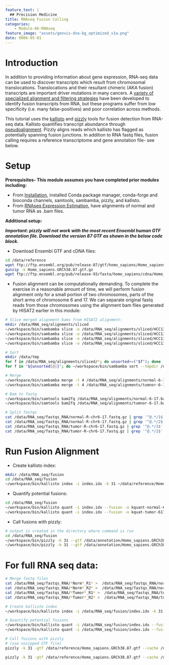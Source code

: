 ```yaml
---
feature_text: |
  ## Precision Medicine
title: RNAseq Fusion Calling
categories:
    - Module-06-RNAseq
feature_image: "assets/genvis-dna-bg_optimized_v1a.png"
date: 0006-05-01
---
```


# Introduction

In addition to providing information about gene expression, RNA-seq data can be used to discover transcripts which result from chromosomal translocations. Translocations and their resultant chimeric (AKA fusion) transcripts are important driver mutations in many cancers. A [variety of specialized alignment and filtering strategies](https://www.ncbi.nlm.nih.gov/pubmed/27485475) have been developed to identify fusion transcripts from RNA, but these programs suffer from low specificity (i.e. many false-positives) and poor correlation across methods.

This tutorial uses the [kallisto](https://pachterlab.github.io/kallisto/about) and [pizzly](https://github.com/pmelsted/pizzly) tools for fusion detection from RNA-seq data. Kallisto quantifies transcript abundance through [pseudoalignment](http://tinyheero.github.io/2015/09/02/pseudoalignments-kallisto.html). Pizzly aligns reads which kallisto has flagged as potentially spanning fusion junctions. In addition to RNA fastq files, fusion calling requires a reference transcriptome and gene annotation file- see below.

# Setup


**Prerequisites- This module assumes you have completed prior modules
including:**
- From [Installation](http://pmbio.org/module-01-setup/0001/04/01/Software_Installation/), installed Conda package manager, conda-forge and bioconda channels, samtools, sambamba, pizzly, and kallisto.
- From [RNAseq Expression Estimation](http://pmbio.org/module-06-rnaseq/0006/02/01/RNAseq_Expression/), have alignments of normal and tumor RNA as .bam files. 

**Additional setup:**

**_Important: pizzly will not work with the most recent Ensembl human GTF annotation file. Download the version 87 GTF as shown in the below code block._**

- Download Ensembl GTF and cDNA files:

```bash
cd /data/reference
wget ftp://ftp.ensembl.org/pub/release-87/gtf/homo_sapiens/Homo_sapiens.GRCh38.87.gtf.gz
gunzip -k Homo_sapiens.GRCh38.87.gtf.gz
wget ftp://ftp.ensembl.org/pub/release-93/fasta/homo_sapiens/cdna/Homo_sapiens.GRCh38.cdna.all.fa.gz
```

- Fusion alignment can be computationally demanding. To complete the exercise in a reasonable amount of time, we will perform fusion alignment only for a small portion of two chromosomes, parts of the short arms of chromosome 6 and 17. We can separate original fastq reads from those chromosomes using the alignment bam files generated by HISAT2 earlier in this module:

```bash
# Slice merged alignment bams from HISAT2 alignment: 
mkdir /data/RNA_seq/alignments/sliced
~/workspace/bin/sambamba slice -o /data/RNA_seq/alignments/sliced/HCC1395BL-6p.bam /data/RNA_seq/alignments/HCC1395BL.bam chr6:1-57200000
~/workspace/bin/sambamba slice -o /data/RNA_seq/alignments/sliced/HCC1395BL-17p.bam /data/RNA_seq/alignments/HCC1395BL.bam chr17:1-22700000
~/workspace/bin/sambamba slice -o /data/RNA_seq/alignments/sliced/HCC1395-6p.bam /data/RNA_seq/alignments/HCC1395.bam chr6:1-57200000
~/workspace/bin/sambamba slice -o /data/RNA_seq/alignments/sliced/HCC1395-17p.bam /data/RNA_seq/alignments/HCC1395.bam chr17:1-22700000

# Sort
mkdir /data/tmp
for f in /data/RNA_seq/alignments/sliced/*; do unsorted+=("$f"); done
for f in "${unsorted[@]}"; do ~/workspace/bin/sambamba sort --tmpdir /data/tmp -t 4 $f; done

# Merge
~/workspace/bin/sambamba merge -t 4 /data/RNA_seq/alignments/normal-6-17.bam /data/RNA_seq/alignments/sliced/HCC1395BL-6p.sorted.bam /data/RNA_seq/alignments/sliced/HCC1395BL-17p.sorted.bam
~/workspace/bin/sambamba merge -t 4 /data/RNA_seq/alignments/tumnor-6-17.bam /data/RNA_seq/alignments/sliced/HCC1395-6p.sorted.bam /data/RNA_seq/alignments/sliced/HCC1395-17p.sorted.bam

# Bam to fastq
~/workspace/bin/samtools bam2fq /data/RNA_seq/alignments/normal-6-17.bam > /data/RNA_seq/fastqs_RNA/normal-R-chr6-17.fastq.gz
~/workspace/bin/samtools bam2fq /data/RNA_seq/alignments/tumnor-6-17.bam > /data/RNA_seq/fastqs_RNA/tumor-R-chr6-17.fastq.gz

# Split fastqs
cat /data/RNA_seq/fastqs_RNA/normal-R-chr6-17.fastq.gz | grep '^@.*/1$' -A 3 --no-group-separator > /data/RNA_seq/fastqs_RNA/normal-R1-chr6-17.fastq.gz
cat /data/RNA_seq/fastqs_RNA/normal-R-chr6-17.fastq.gz | grep '^@.*/2$' -A 3 --no-group-separator > /data/RNA_seq/fastqs_RNA/normal-R2-chr6-17.fastq.gz
cat /data/RNA_seq/fastqs_RNA/tumor-R-chr6-17.fastq.gz | grep '^@.*/1$' -A 3 --no-group-separator > /data/RNA_seq/fastqs_RNA/tumor-R1-chr6-17.fastq.gz
cat /data/RNA_seq/fastqs_RNA/tumor-R-chr6-17.fastq.gz | grep '^@.*/2$' -A 3 --no-group-separator > /data/RNA_seq/fastqs_RNA/tumor-R2-chr6-17.fastq.gz
```

# Run Fusion Alignment 
- Create kallisto index:

```bash
mkdir /data/RNA_seq/fusion
cd /data/RNA_seq/fusion
~/workspace/bin/kallisto index -i index.idx -k 31 ~/data/reference/Homo_sapiens.GRCh38.cdna.all.fa.gz
```

- Quantify potential fusions:

```bash
cd /data/RNA_seq/fusion
~/workspace/bin/kallisto quant -i index.idx --fusion -o kquant-normal-617 /data/RNA_seq/fastqs_RNA/normal-R1-chr6-17.fastq.gz /data/RNA_seq/fastqs_RNA/normal-R2-chr6-17.fastq.gz
~/workspace/bin/kallisto quant -i index.idx --fusion -o kquat-tumor-617 /data/RNA_seq/fastqs_RNA/tumor-R1-chr6-17.fastq.gz /data/RNA_seq/fastqs_RNA/tumor-R2-chr6-17.fastq.gz
```

- Call fusions with pizzly:

```bash
# output is created in the directory where command is run
cd /data/RNA_seq/fusion
~/workspace/bin/pizzly -k 31 --gtf /data/annotation/Homo_sapiens.GRCh38.87.gtf.gz --cache index-normal-617.cache.txt --align-score 2 --insert-size 400 --fasta /data/annotation/Homo_sapiens.GRCh38.cdna.all.fa.gz --output normal617 kquant-normal-617/fusion.txt
~/workspace/bin/pizzly -k 31 --gtf /data/annotation/Homo_sapiens.GRCh38.87.gtf.gz --cache index.cache.txt --align-score 2 --insert-size 400 --fasta /data/annotation/Homo_sapiens.GRCh38.cdna.all.fa.gz --output tumor617 kquant-tumor/fusion.txt
```

# For full RNA seq data:

```bash
# Merge fastq files
cat /data/RNA_seq/fastqs_RNA/*Norm*_R1* >  /data/RNA_seq/fastqs_RNA/normal-RNA-R1.fastq.gz
cat /data/RNA_seq/fastqs_RNA/*Norm*_R2* >  /data/RNA_seq/fastqs_RNA/normal-RNA-R2.fastq.gz
cat /data/RNA_seq/fastqs_RNA/*Tumor*_R1* >  /data/RNA_seq/fastqs_RNA/tumor-RNA-R1.fastq.gz
cat /data/RNA_seq/fastqs_RNA/*Tumor*_R2* >  /data/RNA_seq/fastqs_RNA/tumor-RNA-R2.fastq.gz

# Create kallisto index
~/workspace/bin/kallisto index -i /data/RNA_seq/fusion/index.idx -k 31 ~/data/reference/Homo_sapiens.GRCh38.cdna.all.fa.gz

# Quantify potential fusions
~/workspace/bin/kallisto quant -i /data/RNA_seq/fusion/index.idx --fusion -o /data/RNA_seq/fusion/normal-quant /data/RNA_seq/fastqs_RNA/normal-RNA-R1.fastq.gz /data/RNA_seq/fastqs_RNA/normal-RNA-R2.fastq.gz
~/workspace/bin/kallisto quant -i /data/RNA_seq/fusion/index.idx --fusion -o /data/RNA_seq/fusion/tumor-quant /data/RNA_seq/fastqs_RNA/tumor-RNA-R1.fastq.gz /data/RNA_seq/fastqs_RNA/tumor-RNA-R2.fastq.gz

# Call fusions with pizzly
# (use unzipped GTF file)
pizzly -k 31 -gtf /data/reference/Homo_sapiens.GRCh38.87.gtf --cache /data/RNA_seq/fusion/normal-index.cache.txt --align-score 2 --insert-size 400 --fasta /data/reference/Homo_sapiens.GRCh38.cdna.all.fa.gz --output /data/RNA_seq/fusion/normal-fusion /data/RNA_seq/fusion/normal-quant/fusion.txt 

pizzly -k 31 -gtf /data/reference/Homo_sapiens.GRCh38.87.gtf --cache /data/RNA_seq/fusion/tumor-index.cache.txt --align-score 2 --insert-size 400 --fasta /data/reference/Homo_sapiens.GRCh38.cdna.all.fa.gz --output /data/RNA_seq/fusion/tumor-fusion /data/RNA_seq/fusion/tumor-quant/fusion.txt 
```

